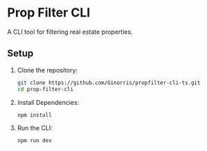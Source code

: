 # Prop Filter CLI

A CLI tool for filtering real estate properties.

## Setup

1. Clone the repository:
   ```sh
   git clone https://github.com/Ginorris/propfilter-cli-ts.git
   cd prop-filter-cli
   ```

2. Install Dependencies:
    ```sh
    npm install
    ```

3. Run the CLI:
    ```sh
    npm run dev
    ```
